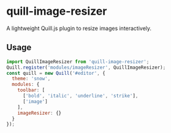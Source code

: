 # quill-image-resizer

A lightweight Quill.js plugin to resize images interactively.

## Usage

```js
import QuillImageResizer from 'quill-image-resizer';
Quill.register('modules/imageResizer', QuillImageResizer);
const quill = new Quill('#editor', {
  theme: 'snow',
  modules: {
    toolbar: [
      ['bold', 'italic', 'underline', 'strike'],
      ['image']
    ],
    imageResizer: {}
  }
});